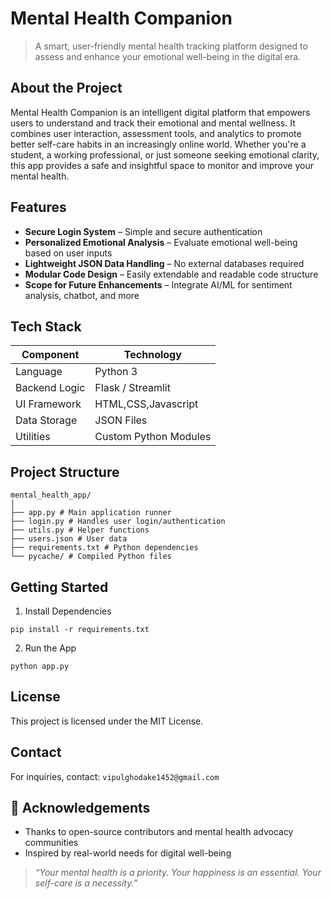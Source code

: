 # Mental Health Companion

> A smart, user-friendly mental health tracking platform designed to assess and enhance your emotional well-being in the digital era.

##  About the Project
Mental Health Companion is an intelligent digital platform that empowers users to understand and track their emotional and mental wellness. It combines user interaction, assessment tools, and analytics to promote better self-care habits in an increasingly online world.
Whether you're a student, a working professional, or just someone seeking emotional clarity, this app provides a safe and insightful space to monitor and improve your mental health.

##  Features
-  **Secure Login System** – Simple and secure authentication  
-  **Personalized Emotional Analysis** – Evaluate emotional well-being based on user inputs  
-  **Lightweight JSON Data Handling** – No external databases required  
-  **Modular Code Design** – Easily extendable and readable code structure  
-  **Scope for Future Enhancements** – Integrate AI/ML for sentiment analysis, chatbot, and more  

##  Tech Stack
| Component       | Technology     |
|----------------|----------------|
| Language        | Python 3       |
| Backend Logic   | Flask / Streamlit  |
| UI Framework    | HTML,CSS,Javascript|
| Data Storage    | JSON Files     |
| Utilities       | Custom Python Modules |

##  Project Structure
```
mental_health_app/
│
├── app.py # Main application runner
├── login.py # Handles user login/authentication
├── utils.py # Helper functions
├── users.json # User data
├── requirements.txt # Python dependencies
└── pycache/ # Compiled Python files
```

##  Getting Started

1. Install Dependencies
```
pip install -r requirements.txt
```
2. Run the App
```
python app.py
```
##  License
This project is licensed under the MIT License.

## Contact
For inquiries, contact: `vipulghodake1452@gmail.com`

## 🙌 Acknowledgements
* Thanks to open-source contributors and mental health advocacy communities
* Inspired by real-world needs for digital well-being

> *“Your mental health is a priority. Your happiness is an essential. Your self-care is a necessity.”*
